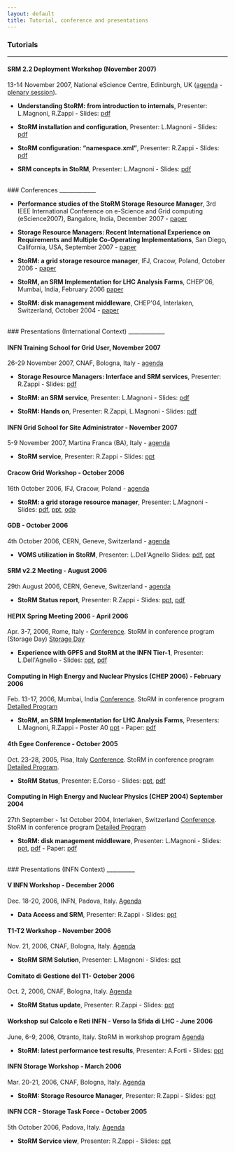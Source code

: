```yaml
---
layout: default
title: Tutorial, conference and presentations
---
```


### Tutorials
____________

#### SRM 2.2 Deployment Workshop (November 2007)
13-14 November 2007, National eScience Centre, Edinburgh, UK ([agenda](http://indico.cern.ch/sessionDisplay.py?sessionId=16&slotId=0&confId=21405#2007-11-13) - [plenary session](http://indico.cern.ch/sessionDisplay.py?sessionId=1&slotId=0&confId=21405#2007-11-13)).

* **Understanding StoRM: from introduction to internals**, Presenter: L.Magnoni, R.Zappi - Slides: [pdf](assets/media/tutorials/understanding-storm.pdf)

* **StoRM installation and configuration**, Presenter: L.Magnoni  - Slides: [pdf](assets/media/tutorials/installation-configuration-storm.pdf)

* **StoRM configuration: “namespace.xml”**, Presenter: R.Zappi - Slides: [pdf](assets/media/tutorials/namespace-storm.pdf)

* **SRM concepts in StoRM**, Presenter: L.Magnoni - Slides: [pdf](assets/media/tutorials/srm-concepts-storm.pdf)

<br/>
### Conferences
_____________

* **Performance studies of the StoRM Storage Resource Manager**, 3rd IEEE International Conference on e-Science and Grid computing (eScience2007), Bangalore, India, December 2007 - [paper](assets/media/conferences/performancestorm-escience2007.pdf)

* **Storage Resource Managers: Recent International Experience on Requirements and Multiple Co-Operating Implementations**, San Diego, California, USA, September 2007 - [paper](assets/media/conferences/mss.srm.paper.final.pdf)

* **StoRM: a grid storage resource manager**, IFJ, Cracow, Poland, October 2006 - [paper](assets/media/conferences/storm_cgw06.pdf)

* **StoRM, an SRM Implementation for LHC Analysis Farms**, CHEP'06, Mumbai, India, February 2006 [paper](assets/media/conferences/storm_chep2006-paper.pdf)

* **StoRM: disk management middleware**, CHEP'04, Interlaken, Switzerland, October 2004 - [paper](assets/media/conferences/storm_chep2004.pdf)

<br/>
### Presentations (International Context)
_____________

#### INFN Training School for Grid User, November 2007

26-29 November 2007, CNAF, Bologna, Italy - [agenda](http://agenda.cnaf.infn.it/sessionDisplay.py?sessionId=2&slotId=0&confId=54#2007-11-27)

* **Storage Resource Managers: Interface and SRM services**, Presenter: R.Zappi - Slides: [pdf](assets/media/presentations/srm-services.pdf)

* **StoRM: an SRM service**, Presenter: L.Magnoni - Slides: [pdf](assets/media/presentations/storm-tutorial.pdf)

* **StoRM: Hands on**, Presenter: R.Zappi, L.Magnoni - Slides: [pdf](assets/media/presentations/storm-hands-on.pdf)

#### INFN Grid School for Site Administrator - November 2007

5-9 November 2007, Martina Franca (BA), Italy - [agenda](https://agenda.infn.it/conferenceOtherViews.py?view=standard&confId=89)

* **StoRM service**, Presenter: R.Zappi - Slides: [ppt](assets/media/presentations/se-storm.ppt)

#### Cracow Grid Workshop - October 2006

16th October 2006, IFJ, Cracow, Poland - [agenda](http://www.cyfronet.pl/cgw06/agenda.html)

* **StoRM: a grid storage resource manager**, Presenter: L.Magnoni - Slides: [pdf](assets/media/presentations/storm_cgw_06_krakow.pdf), [ppt](assets/media/presentations/storm_cgw_06_krakow.ppt), [odp](assets/media/presentations/storm_cgw_06_krakow.odp)

#### GDB - October 2006

4th October 2006, CERN, Geneve, Switzerland - [agenda](http://agenda.cern.ch/fullAgenda.php?ida=a057710)

* **VOMS utilization in StoRM**, Presenter: L.Dell'Agnello Slides: [pdf](assets/media/presentations/storm-voms-utilization.pdf), [ppt](assets/media/presentations/storm_voms_utilization.ppt)

#### SRM v2.2 Meeting - August 2006

29th August 2006, CERN, Geneve, Switzerland - [agenda](http://agenda.cern.ch/fullAgenda.php?ida=a063257)

* **StoRM Status report**, Presenter: R.Zappi - Slides: [ppt](assets/media/presentations/storm_srmv2.2_status.ppt), [pdf](assets/media/presentations/storm-srmv2.2-status.pdf)

#### HEPIX Spring Meeting 2006 - April 2006

Apr. 3-7, 2006, Rome, Italy - [Conference](http://hepix.caspur.it/spring2006/). StoRM in conference program (Storage Day) [Storage Day](http://hepix.caspur.it/spring2006/agenda.php#thursday)

* **Experience with GPFS and StoRM at the INFN Tier-1**, Presenter: L.Dell'Agnello - Slides: [ppt](assets/media/presentations/storm-infn-t1.ppt), [pdf](assets/media/presentations/storm-infn-t1.pdf)

#### Computing in High Energy and Nuclear Physics (CHEP 2006) - February 2006

Feb. 13-17, 2006, Mumbai, India [Conference](http://www.tifr.res.in/~chep06/). StoRM in conference program [Detailed Program](http://indico.cern.ch/contributionDisplay.py?contribId=373&sessionId=13&confId=048)

* **StoRM, an SRM Implementation for LHC Analysis Farms**, Presenters: L.Magnoni, R.Zappi - Poster A0 [ppt](assets/media/presentations/storm_poster_2.ppt) - Paper: [pdf](assets/media/presentations/storm_chep2006-paper.pdf)

#### 4th Egee Conference - October 2005

Oct. 23-28, 2005, Pisa, Italy [Conference](http://public.eu-egee.org/conferences/4th/). StoRM in conference program [Detailed Program](http://indico.cern.ch/contributionDisplay.py?contribId=129&sessionId=22&confId=a0514).
 
* **StoRM Status**, Presenter: E.Corso - Slides: [ppt](assets/media/presentations/storm-status-report-4th-egee-pisa-oct-2005.ppt), [pdf](assets/media/presentations/storm-status-report-4th-egee-pisa-oct-2005.pdf)

#### Computing in High Energy and Nuclear Physics (CHEP 2004) September 2004

27th September - 1st October 2004, Interlaken, Switzerland [Conference](http://chep2004.web.cern.ch/chep2004/). StoRM in conference program [Detailed Program](http://indico.cern.ch/contributionDisplay.py?contribId=461&sessionId=10&confId=0)

* **StoRM: disk management middleware**, Presenter: L.Magnoni - Slides: [ppt](assets/media/presentations/storm_chep2004.ppt), [pdf](assets/media/presentations/storm_chep2004_slides.pdf) - Paper: [pdf](assets/media/presentations/storm_chep2004.pdf)

<br/>
### Presentations (INFN Context)
__________

#### V INFN Workshop - December 2006

Dec. 18-20, 2006, INFN, Padova, Italy. [Agenda](http://agenda.cnaf.infn.it/conferenceDisplay.py?confId=3)

* **Data Access and SRM**, Presenter: R.Zappi - Slides: [ppt](assets/media/presentations/dm-v1.9.ppt)

#### T1-T2 Workshop - November 2006

Nov. 21, 2006, CNAF, Bologna, Italy. [Agenda](http://agenda.cnaf.infn.it/conferenceTimeTable.py?confId=0)

* **StoRM SRM Solution**, Presenter: L.Magnoni - Slides: [ppt](assets/media/presentations/t1t2_workshop.ppt)

#### Comitato di Gestione del T1- October 2006

Oct. 2, 2006, CNAF, Bologna, Italy. [Agenda](https://grid-it.cnaf.infn.it/cdsagenda//fullAgenda.php?ida=a0684)

* **StoRM Status update**, Presenter: R.Zappi - Slides: [ppt](assets/media/presentations/storm_v2.2_2_ott_status.ppt)

#### Workshop sul Calcolo e Reti INFN - Verso la Sfida di LHC - June 2006

June, 6-9, 2006, Otranto, Italy. StoRM in workshop program [Agenda](http://agenda.pi.infn.it/fullAgenda.php?ida=a06133)

* **StoRM: latest performance test results**, Presenter: A.Forti - Slides: [ppt](assets/media/presentations/storm_otranto_calcoloreti.ppt)

#### INFN Storage Workshop - March 2006

Mar. 20-21, 2006, CNAF, Bologna, Italy. [Agenda](https://grid-it.cnaf.infn.it/cdsagenda//fullAgenda.php?ida=a068)

* **StoRM: Storage Resource Manager**, Presenter: R.Zappi - Slides: [ppt](assets/media/presentations/storm_storageworkshop_21march2006.ppt)

#### INFN CCR - Storage Task Force - October 2005

5th October 2006, Padova, Italy. [Agenda](http://www.ge.infn.it/calcolo/progetti/storage/riunioni/Padova_2005-10-05/agenda.html)

* **StoRM Service view**, Presenter: R.Zappi - Slides: [ppt](assets/media/presentations/ccr-storagetf-storm.ppt)


<br/><br/>
<br/><br/>